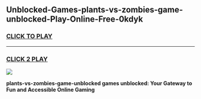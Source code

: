 
## Unblocked-Games-plants-vs-zombies-game-unblocked-Play-Online-Free-0kdyk
<h3>
<a href="https://premium76.site?title=plants-vs-zombies-game-unblocked&ref=26A">CLICK TO PLAY</a></h3>
<hr>

<h3>
<a href="https://premium76.site?title=plants-vs-zombies-game-unblocked&ref=26A">CLICK 2 PLAY</a>
  
</h3>

<a href="https://premium76.site?title=plants-vs-zombies-game-unblocked&ref=26A"><img src="https://clearcache.store/games.png"></a>


**plants-vs-zombies-game-unblocked games unblocked: Your Gateway to Fun and Accessible Online Gaming**
